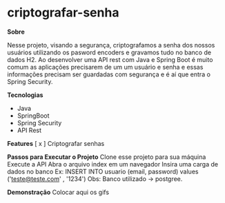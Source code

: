 # criptografar-senha

**Sobre**

Nesse projeto, visando a segurança, criptografamos a senha dos nossos usuários utilizando os pasword encoders e gravamos tudo no banco de dados H2.
Ao desenvolver uma API rest com Java e Spring Boot é muito comum as aplicações precisarem de um um usuário e senha e essas informações precisam ser 
guardadas com segurança e é aí que entra o Spring Security.


**Tecnologias**
- Java
- SpringBoot
- Spring Security
- API Rest


**Features**
[ x ] Criptografar senhas

**Passos para Executar o Projeto**
Clone esse projeto para sua máquina
Execute a API
Abra o arquivo index em um navegador
Insira uma carga de dados no banco
Ex: INSERT INTO usuario (email, password) values ('teste@teste.com' , '1234') Obs: Banco utilizado -> postgree.


**Demonstração**
Colocar aqui os gifs
